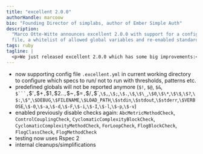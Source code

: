 ```yaml
---
title: "excellent 2.0.0"
authorHandle: marcoow
bio: "Founding Director of simplabs, author of Ember Simple Auth"
description:
  "Marco Otte-Witte announces excellent 2.0.0 with support for a configuration
  file, a whitelist of allowed global variables and re-enabled standard checks."
tags: ruby
tagline: |
  <p>We just released excellent 2.0.0 which has some big improvements:</p>
---
```


- now supporting config file `.excellent.yml` in current working directory to
  configure which specs to run/ not to run with thresholds, patterns etc.
- predefined globals will not be reported anymore (`$!`, `$@`, `$&`,
  ` $```, `\$’`,`\$+`,`\$1`,`\$2..`,`\$~`,`\$=`,`\$/`,`\$\`,`\$,`,`\$;`,`\$.`,`\$`,`\$\_`,`\$0`,`\$\*`,`\$\$`,`\$?`,`\$:`,`\$"`,`\$DEBUG`,`\$FILENAME`,`\$LOAD_PATH`,`\$stdin`,`\$stdout`,`\$stderr`,`\$VERBOSE`,`\$-0`,`\$-a`,`\$-d`,`\$-F`,`\$-i`,`\$-I`,`\$-l`,`\$-p`,`\$-v`)
- enabled previously disable checks again: `AbcMetricMethodCheck`,
  `ControlCouplingCheck`, `CyclomaticComplexityBlockCheck`,
  `CyclomaticComplexityMethodCheck`, `ForLoopCheck`, `FlogBlockCheck`,
  `FlogClassCheck`, `FlogMethodCheck`
- testing now uses Rspec 2
- internal cleanups/simplifications
